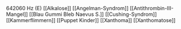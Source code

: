 642060 Hz (E)
[[Alkalose]]
[[Angelman-Syndrom]]
[[Antithrombin-III-Mangel]]
[[Blau Gummi Bleb Naevus S.]]
[[Cushing-Syndrom]]
[[Kammerflimmern]]
[[Puppet Kinder]]
[[Xanthoma]]
[[Xanthomatose]]